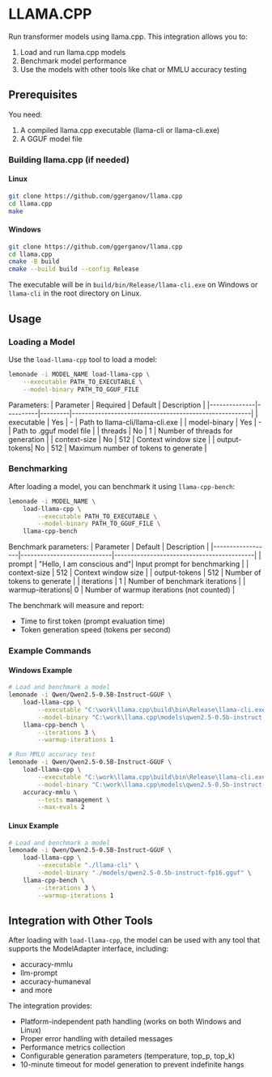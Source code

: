 # LLAMA.CPP

Run transformer models using llama.cpp. This integration allows you to:
1. Load and run llama.cpp models
2. Benchmark model performance
3. Use the models with other tools like chat or MMLU accuracy testing

## Prerequisites

You need:
1. A compiled llama.cpp executable (llama-cli or llama-cli.exe)
2. A GGUF model file

### Building llama.cpp (if needed)

#### Linux
```bash
git clone https://github.com/ggerganov/llama.cpp
cd llama.cpp
make
```

#### Windows
```bash
git clone https://github.com/ggerganov/llama.cpp
cd llama.cpp
cmake -B build
cmake --build build --config Release
```

The executable will be in `build/bin/Release/llama-cli.exe` on Windows or `llama-cli` in the root directory on Linux.

## Usage

### Loading a Model

Use the `load-llama-cpp` tool to load a model:

```bash
lemonade -i MODEL_NAME load-llama-cpp \
    --executable PATH_TO_EXECUTABLE \
    --model-binary PATH_TO_GGUF_FILE
```

Parameters:
| Parameter     | Required | Default | Description                                           |
|--------------|----------|---------|-------------------------------------------------------|
| executable   | Yes      | -       | Path to llama-cli/llama-cli.exe                      |
| model-binary | Yes      | -       | Path to .gguf model file                             |
| threads      | No       | 1       | Number of threads for generation                      |
| context-size | No       | 512     | Context window size                                  |
| output-tokens| No       | 512     | Maximum number of tokens to generate                 |

### Benchmarking

After loading a model, you can benchmark it using `llama-cpp-bench`:

```bash
lemonade -i MODEL_NAME \
    load-llama-cpp \
        --executable PATH_TO_EXECUTABLE \
        --model-binary PATH_TO_GGUF_FILE \
    llama-cpp-bench
```

Benchmark parameters:
| Parameter         | Default                    | Description                               |
|------------------|----------------------------|-------------------------------------------|
| prompt           | "Hello, I am conscious and"| Input prompt for benchmarking            |
| context-size     | 512                        | Context window size                       |
| output-tokens    | 512                        | Number of tokens to generate              |
| iterations       | 1                          | Number of benchmark iterations            |
| warmup-iterations| 0                          | Number of warmup iterations (not counted) |

The benchmark will measure and report:
- Time to first token (prompt evaluation time)
- Token generation speed (tokens per second)

### Example Commands

#### Windows Example
```bash
# Load and benchmark a model
lemonade -i Qwen/Qwen2.5-0.5B-Instruct-GGUF \
    load-llama-cpp \
        --executable "C:\work\llama.cpp\build\bin\Release\llama-cli.exe" \
        --model-binary "C:\work\llama.cpp\models\qwen2.5-0.5b-instruct-fp16.gguf" \
    llama-cpp-bench \
        --iterations 3 \
        --warmup-iterations 1

# Run MMLU accuracy test
lemonade -i Qwen/Qwen2.5-0.5B-Instruct-GGUF \
    load-llama-cpp \
        --executable "C:\work\llama.cpp\build\bin\Release\llama-cli.exe" \
        --model-binary "C:\work\llama.cpp\models\qwen2.5-0.5b-instruct-fp16.gguf" \
    accuracy-mmlu \
        --tests management \
        --max-evals 2
```

#### Linux Example
```bash
# Load and benchmark a model
lemonade -i Qwen/Qwen2.5-0.5B-Instruct-GGUF \
    load-llama-cpp \
        --executable "./llama-cli" \
        --model-binary "./models/qwen2.5-0.5b-instruct-fp16.gguf" \
    llama-cpp-bench \
        --iterations 3 \
        --warmup-iterations 1
```

## Integration with Other Tools

After loading with `load-llama-cpp`, the model can be used with any tool that supports the ModelAdapter interface, including:
- accuracy-mmlu
- llm-prompt
- accuracy-humaneval
- and more

The integration provides:
- Platform-independent path handling (works on both Windows and Linux)
- Proper error handling with detailed messages
- Performance metrics collection
- Configurable generation parameters (temperature, top_p, top_k)
- 10-minute timeout for model generation to prevent indefinite hangs
